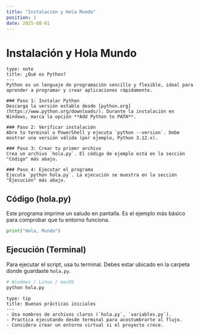 ```yaml
---
title: "Instalación y Hola Mundo"
position: 1
date: 2025-08-01
---
```


# Instalación y Hola Mundo

```admonition
type: note
title: ¿Qué es Python?
---
Python es un lenguaje de programación sencillo y flexible, ideal para aprender a programar y crear aplicaciones rápidamente.
```

```steps
### Paso 1: Instalar Python
Descarga la versión estable desde [python.org](https://www.python.org/downloads/). Durante la instalación en Windows, marca la opción **Add Python to PATH**.

### Paso 2: Verificar instalación
Abre tu terminal o PowerShell y ejecuta `python --version`. Debe mostrar una versión válida (por ejemplo, Python 3.12.x).

### Paso 3: Crear tu primer archivo
Crea un archivo `hola.py`. El código de ejemplo está en la sección "Código" más abajo.

### Paso 4: Ejecutar el programa
Ejecuta `python hola.py`. La ejecución se muestra en la sección "Ejecución" más abajo.
```

## Código (hola.py)
Este programa imprime un saludo en pantalla. Es el ejemplo más básico para comprobar que tu entorno funciona.

```python
print("Hola, Mundo")
```

## Ejecución (Terminal)
Para ejecutar el script, usa tu terminal. Debes estar ubicado en la carpeta donde guardaste `hola.py`.

```bash
# Windows / Linux / macOS
python hola.py
```

```admonition
type: tip
title: Buenas prácticas iniciales
---
- Usa nombres de archivos claros (`hola.py`, `variables.py`).
- Practica ejecutando desde terminal para acostumbrarte al flujo.
- Considera crear un entorno virtual si el proyecto crece.
```

